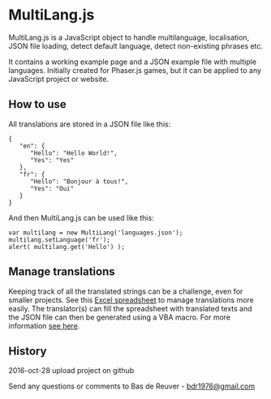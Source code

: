 MultiLang.js
============

MultiLang.js is a JavaScript object to handle multilanguage, localisation, JSON file loading, detect default language, detect non-existing phrases etc.

It contains a working example page and a JSON example file with multiple languages. Initially created for Phaser.js games, but it can be applied to any JavaScript project or website.

How to use
----------
All translations are stored in a JSON file like this:

	{
	   "en": {
	      "Hello": "Hello World!",
	      "Yes": "Yes"
	   },
	   "fr": {
	      "Hello": "Bonjour à tous!",
	      "Yes": "Oui"
	   }
	}

And then MultiLang.js can be used like this:

	var multilang = new MultiLang('languages.json');
	multilang.setLanguage('fr');
	alert( multilang.get('Hello') );

Manage translations
-------------------
Keeping track of all the translated strings can be a challenge, even for smaller projects. See this [Excel spreadsheet](http://members.home.nl/bas.de.reuver/files/multilanguage.zip) to manage translations more easily. The translator(s) can fill the spreadsheet with translated texts and the JSON file can then be generated using a VBA macro. For more information [see here](http://stackoverflow.com/questions/20324967/localize-multi-plattform-projects-consolidate-string-files).

History
-------
2016-oct-28 upload project on github

Send any questions or comments to Bas de Reuver - bdr1976@gmail.com